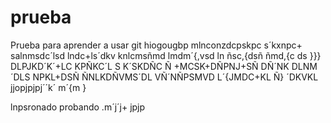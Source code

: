 # prueba
Prueba para aprender a usar git
hiogougbp
mlnconzdcpskpc
s´kxnpc+
salnmsdc´lsd
lndc+ls´dkv
knlcmsñmd
lmdm´{,vsd
ln ñsc,{dsñ
ñmd,{c
ds  }}}
DLPJKD´K´+LC
KPÑKC´L
S
K´SKDÑC
Ñ
+MCSK+DÑPNJ+SÑ
DÑ´NK
DLNM´DLS
NPKL+DSÑ
ÑNLKDÑVMS´DL
VÑ´NÑPSMVD
L´{JMDC+KL
Ñ}
´DKVKL
jjopjpjpj´´k´
m´{m
}

lnpsronado
probando
.m´j´j+
jpjp
